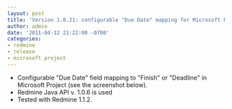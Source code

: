 ```yaml
---
layout: post
title: 'Version 1.0.21: configurable "Due Date" mapping for Microsoft Project'
author: admin
date: '2011-04-12 21:22:00 -0700'
categories:
- redmine
- release
- microsoft project
---
```


* Configurable "Due Date" field mapping to "Finish" or "Deadline" in Microsoft Project (see the screenshot below).
* Redmine Java API v. 1.0.6 is used
* Tested with Redmine 1.1.2.
